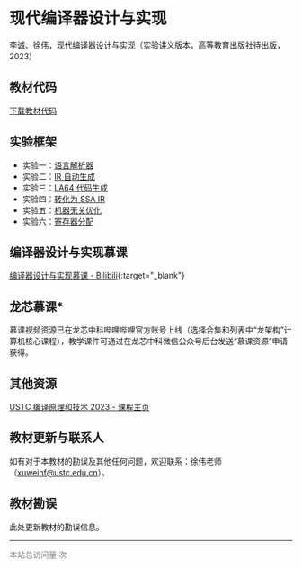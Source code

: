 # 现代编译器设计与实现

李诚、徐伟，现代编译器设计与实现（实验讲义版本，高等教育出版社待出版，2023）

## 教材代码

[下载教材代码](code/教材代码.md)

## 实验框架

- 实验一：[语言解析器](lab/lab1.md)
- 实验二：[IR 自动生成](lab/lab2.md)
- 实验三：[LA64 代码生成](lab/lab3.md)
- 实验四：[转化为 SSA IR](lab/lab4.md)
- 实验五：[机器无关优化](lab/lab5.md)
- 实验六：[寄存器分配](lab/lab6.md)

## 编译器设计与实现慕课

[编译器设计与实现慕课 - Bilibili](https://www.bilibili.com/video/BV1D7421N7c4/){:target="\_blank"}

## 龙芯慕课\*

慕课视频资源已在龙芯中科哔哩哔哩官方账号上线（选择合集和列表中“龙架构”计算机核心课程），教学课件可通过在龙芯中科微信公众号后台发送“慕课资源”申请获得。

## 其他资源

[USTC 编译原理和技术 2023 - 课程主页](https://ustc-compiler-principles.github.io/2023/lab0/)

## 教材更新与联系人

如有对于本教材的勘误及其他任何问题，欢迎联系：徐伟老师（[xuweihf@ustc.edu.cn](mailto:xuweihf@ustc.edu.cn)）。

## 教材勘误

此处更新教材的勘误信息。

<hr>

<script async src="//busuanzi.ibruce.info/busuanzi/2.3/busuanzi.pure.mini.js"></script>

<span style="color: grey" id="busuanzi_container_site_pv">本站总访问量 <span id="busuanzi_value_site_pv"></span> 次</span>
